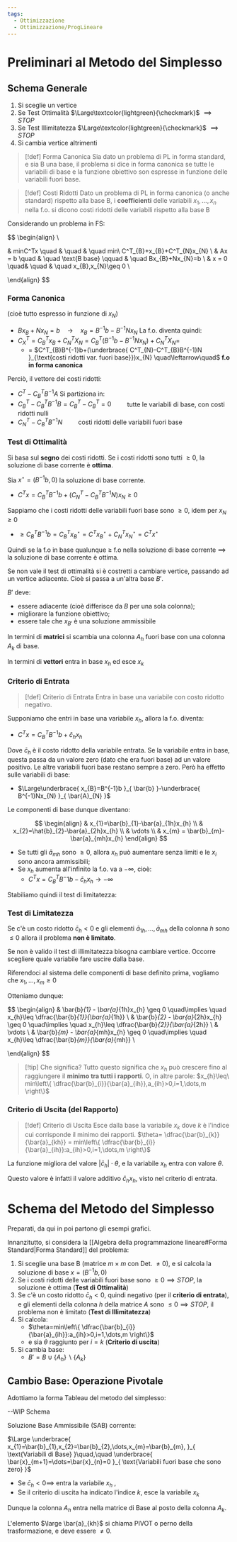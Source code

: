 ```yaml
---
tags:
  - Ottimizzazione
  - Ottimizzazione/ProgLineare
---
```

# Preliminari al Metodo del Simplesso

## Schema Generale

1. Si sceglie un vertice
2. Se Test Ottimalità $\Large\textcolor{lightgreen}{\checkmark}$ $\implies STOP$
3. Se Test Illimitatezza $\Large\textcolor{lightgreen}{\checkmark}$ $\implies STOP$
4. Si cambia vertice altrimenti


> [!def] Forma Canonica
> Sia dato un problema di PL in forma standard, e sia B una base, il problema si dice in forma canonica se tutte le variabili di base e la funzione obiettivo son espresse in funzione delle variabili fuori base.


> [!def] Costi Ridotti
> Dato un problema di PL in forma canonica (o anche standard) rispetto alla base B, i **coefficienti** delle variabili $x_{1},\dots,x_{n}$ nella f.o. si dicono costi ridotti delle variabili rispetto alla base B



Considerando un problema in FS: 


$$
\begin{align} \\

& minC^Tx \quad & \quad & \quad min\ C^T_{B}+x_{B}+C^T_{N}x_{N}  \\
& Ax = b \quad & \quad \text{B base} \qquad & \quad Bx_{B}+Nx_{N}=b \\
& x = 0 \quad& \quad & \quad x_{B},x_{N}\geq 0  \\

\end{align}
$$

### Forma Canonica
(cioè tutto espresso in funzione di $x_{N}$)

- $Bx_{B}+Nx_{N}=b\quad\to\quad x_{B}=B^{-1}b-B^{-1}Nx_{N}$
La f.o. diventa quindi:
- $C^T_{X}=C^T_Bx_{B}+C^T_NX_{N}=C^T_{B}(B^{-1}b-B^{-1}Nx_{N})+C^T_NX_{N}=$
	- = $C^T_{B}B^{-1}b+(\underbrace{ C^T_{N}-C^T_{B}B^{-1}N }_{\text{costi ridotti var. fuori base}})x_{N} \quad\leftarrow\quad$ **f.o in forma canonica**
 

Perciò, il vettore dei costi ridotti:
- $C^T-C^T_{B}B^{-1}A$
Si partiziona in:
- $C^T_{B}-C^T_{B}B^{-1}B=C^T_{B}-C^T_{B}=0\qquad$ tutte le variabili di base, con costi ridotti nulli
- $C^T_{N}-C^T_{B}B^{-1}N\qquad$ costi ridotti delle variabili fuori base

### Test di Ottimalità

Si basa sul **segno** dei costi ridotti. Se i costi ridotti sono tutti $\geq 0$, la soluzione di base corrente è **ottima**.

Sia $x^\star=(B^{-1}b,0)$ la soluzione di base corrente. 

- $C^Tx=C^T_{B}B^{-1}b+(C^T_{N}-C^T_{B}B^{-1}N)x_{N}\geq 0$

Sappiamo che i costi ridotti delle variabili fuori base sono $\geq 0$, idem per $x_{N}\geq 0$

- $\geq C^T_{B}B^{-1}b=C^T_{B}x^\star_{B}=C^Tx^\star_{B}+C^T_{N}x^\star_{N}=C^Tx^\star$

Quindi se la f.o in base qualunque $\geq$ f.o nella soluzione di base corrente $\implies$ la soluzione di base corrente è ottima.
 


Se non vale il test di ottimalità si è costretti a cambiare vertice, passando ad un vertice adiacente. Cioè si passa a un'altra base $B'$.

$B'$ deve:
- essere adiacente (cioè differisce da $B$ per una sola colonna);
- migliorare la funzione obiettivo;
- essere tale che $x_{B'}$ è una soluzione ammissibile

In termini di **matrici** si scambia una colonna $A_{h}$ fuori base con una colonna $A_{k}$ di base.

In termini di **vettori** entra in base $x_{h}$ ed esce $x_{k}$

### Criterio di Entrata


> [!def] Criterio di Entrata
> Entra in base una variabile con costo ridotto negativo.


Supponiamo che entri in base una variabile $x_{h}$, allora la f.o. diventa:

- $C^Tx=C^T_{B}B^{-1}b+\bar{c}_{h}x_{h}$

Dove $\bar{c}_{h}$ è il costo ridotto della variabile entrata. Se la variabile entra in base, questa passa da un valore zero (dato che era fuori base) ad un valore positivo. Le altre variabili fuori base restano sempre a zero. Però ha effetto sulle variabili di base:

- $\Large\underbrace{ x_{B}=B^{-1}b }_{ \bar{b} }-\underbrace{ B^{-1}Nx_{N} }_{ \bar{A}_{N} }$

Le componenti di base dunque diventano:

$$
\begin{align}
& x_{1}=\bar{b}_{1}-\bar{a}_{1h}x_{h} \\
 & x_{2}=\hat{b}_{2}-\bar{a}_{2h}x_{h} \\
& \vdots \\
 & x_{m} = \bar{b}_{m}-\bar{a}_{mh}x_{h}
\end{align}
$$

- Se tutti gli $\bar{a}_{mh}$ sono $\geq 0$, allora $x_{h}$ può aumentare senza limiti e le $x_{i}$ sono ancora ammissibili;
- Se $x_{h}$ aumenta all'infinito la f.o. va a $-\infty$, cioè:
	- $C^Tx=C^T_{B}B^-1b-\bar{c}_{h}x_{h} \to-\infty$

Stabiliamo quindi il test di limitatezza:

### Test di Limitatezza

Se c'è un costo ridotto $\bar{c}_{h}<0$ e gli elementi $\bar{a}_{1h},\dots,\bar{a}_{mh}$ della colonna $h$ sono $\leq 0$ allora il problema **non è limitato**. 

Se non è valido il test di illimitatezza bisogna cambiare vertice. Occorre scegliere quale variabile fare uscire dalla base.

Riferendoci al sistema delle componenti di base definito prima, vogliamo che $x_{1},\dots,x_{m}\geq 0$

Otteniamo dunque:

$$
\begin{align}
& \bar{b}_{1} - \bar{a}_{1h}x_{h} \geq 0 \quad\implies \quad x_{h}\leq \dfrac{\bar{b}_{1}}{\bar{a}_{1h}} \\
& \bar{b}_{2} - \bar{a}_{2h}x_{h} \geq 0 \quad\implies \quad x_{h}\leq \dfrac{\bar{b}_{2}}{\bar{a}_{2h}}  \\
& \vdots \\
& \bar{b}_{m} - \bar{a}_{mh}x_{h} \geq 0 \quad\implies \quad x_{h}\leq \dfrac{\bar{b}_{m}}{\bar{a}_{mh}} \\

\end{align}
$$


> [!tip] Che significa?
> Tutto questo significa che $x_{h}$ può crescere fino al raggiungere il **minimo tra tutti i rapporti**. O, in altre parole:
> $x_{h}\leq\ min\left\{  \dfrac{\bar{b}_{i}}{\bar{a}_{ih}},a_{ih}>0,i=1,\dots,m  \right\}$

### Criterio di Uscita (del Rapporto)


> [!def] Criterio di Uscita
> Esce dalla base la variabile $x_{k}$ dove $k$ è l'indice cui corrisponde il minimo dei rapporti.
> $\theta= \dfrac{\bar{b}_{k}}{\bar{a}_{kh}} = min\left\{  \dfrac{\bar{b}_{i}}{\bar{a}_{ih}}:a_{ih}>0,i=1,\dots,m  \right\}$

La funzione migliora del valore $|\bar{c}_{h}|\cdot \theta$, e la variabile $x_{h}$ entra con valore $\theta$.

Questo valore è infatti il valore additivo $\bar{c}_{h}x_{h}$, visto nel criterio di entrata.

# Schema del Metodo del Simplesso

Preparati, da qui in poi partono gli esempi grafici.

Innanzitutto, si considera la [[Algebra della programmazione lineare#Forma Standard|Forma Standard]] del problema:

1. Si sceglie una base B (matrice $m\times m$ con Det. $\neq 0$), e si calcola la soluzione di base $x=(B^{-1}b,0)$
2. Se i costi ridotti delle variabili fuori base sono $\geq 0 \implies STOP$, la soluzione è ottima (**Test di Ottimalità**)
3. Se c'è un costo ridotto $\bar{c}_{h}<0$, quindi negativo (per il **criterio di entrata**), e gli elementi della colonna $h$ della matrice $A$ sono $\leq 0\implies STOP$, il problema non è limitato (**Test di Illimitatezza**)
4. Si calcola:
	- $\theta=min\left\{  \dfrac{\bar{b}_{i}}{\bar{a}_{ih}}:a_{ih}>0,i=1,\dots,m \right\}$ 
	- e sia $\theta$ raggiunto per $i=k$ (**Criterio di uscita**)
5. Si cambia base:
	- $B'=B \cup \{ A_{h} \}\backslash\{ A_{k} \}$ 

## Cambio Base: Operazione Pivotale

Adottiamo la forma Tableau del metodo del simplesso:

--WIP Schema

Soluzione Base Ammissibile (SAB) corrente:

$\Large \underbrace{ x_{1}=\bar{b}_{1},x_{2}=\bar{b}_{2},\dots,x_{m}=\bar{b}_{m}, }_{ \text{Variabili di Base} }\quad,\quad \underbrace{ \bar{x}_{m+1}=\dots=\bar{x}_{n}=0 }_{ \text{Variabili fuori base che sono zero} }$

- Se $\bar{c}_{h}<0\implies$ entra la variabile $x_{h}$ ,
- Se il criterio di uscita ha indicato l'indice $k$, esce la variabile $x_{k}$

Dunque la colonna $A_h$ entra nella matrice di Base al posto della colonna $A_{k}$.

L'elemento $\large \bar{a}_{kh}$ si chiama $\text{PIVOT}$ o perno della trasformazione, e deve essere $\neq 0$.


